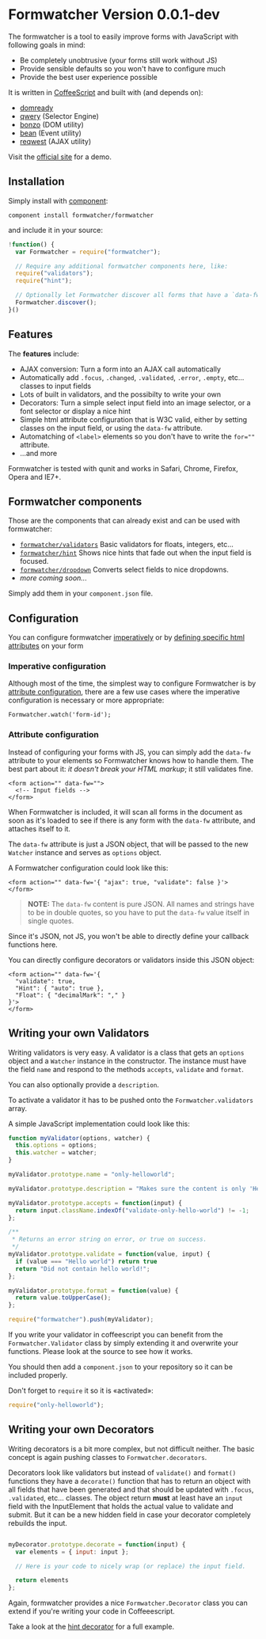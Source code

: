 # Formwatcher Version 0.0.1-dev

The formwatcher is a tool to easily improve forms with JavaScript with following goals in mind:

- Be completely unobtrusive (your forms still work without JS)
- Provide sensible defaults so you won't have to configure much
- Provide the best user experience possible

It is written in [CoffeeScript][] and built with (and depends on):

  - [domready][]
  - [qwery][] (Selector Engine)
  - [bonzo][] (DOM utility)
  - [bean][] (Event utility)
  - [reqwest][] (AJAX utility)

[domready]: https://github.com/ded/domready
[qwery]: https://github.com/ded/qwery
[bonzo]: https://github.com/ded/bonzo
[bean]: https://github.com/fat/bean
[reqwest]: https://github.com/ded/reqwest

[coffeescript]: http://coffeescript.org/


Visit the [official site](http://www.formwatcher.org/) for a demo.


## Installation

Simply install with [component](https://github.com/component/component):

    component install formwatcher/formwatcher

and include it in your source:

```javascript
!function() {
  var Formwatcher = require("formwatcher");

  // Require any additional formwatcher components here, like:
  require("validators");
  require("hint");

  // Optionally let Formwatcher discover all forms that have a `data-fw` field:
  Formwatcher.discover();
}()
```

## Features

The **features** include:

- AJAX conversion: Turn a form into an AJAX call automatically
- Automatically add `.focus`, `.changed`, `.validated`, `.error`, `.empty`, etc... classes to input fields
- Lots of built in validators, and the possibilty to write your own
- Decorators: Turn a simple select input field into an image selector, or a font selector or display a nice hint
- Simple html attribute configuration that is W3C valid, either by setting classes on the input field, or using the `data-fw` attribute.
- Automatching of `<label>` elements so you don't have to write the `for=""` attribute.
- ...and more

Formwatcher is tested with qunit and works in Safari, Chrome, Firefox, Opera and IE7+.


## Formwatcher components

Those are the components that can already exist and can be used with formwatcher:

- [`formwatcher/validators`](https://github.com/formwatcher/validators) Basic validators for floats, integers, etc...
- [`formwatcher/hint`](https://github.com/formwatcher/hint) Shows nice hints that fade out when the input field is focused.
- [`formwatcher/dropdown`](https://github.com/formwatcher/dropdown) Converts select fields to nice dropdowns.
- *more coming soon...*

Simply add them in your `component.json` file.



## Configuration

You can configure formwatcher [imperatively](#imperative-configuration) or by
[defining specific html attributes](#attribute-configuration) on your form


### Imperative configuration

Although most of the time, the simplest way to configure Formwatcher is by
[attribute configuration](#attribute-configuration), there are a few use cases
where the imperative configuration is necessary or more appropriate:

    Formwatcher.watch('form-id');


### Attribute configuration

Instead of configuring your forms with JS, you can simply add the `data-fw`
attribute to your elements so Formwatcher knows how to handle them. The best
part about it: _it doesn't break your HTML markup_; it still validates fine.


    <form action="" data-fw="">
      <!-- Input fields -->
    </form>

When Formwatcher is included, it will scan all forms in the document as soon as
it's loaded to see if there is any form with the `data-fw` attribute, and attaches
itself to it.

The `data-fw` attribute is just a JSON object, that will be passed to the new
`Watcher` instance and serves as `options` object.

A Formwatcher configuration could look like this:

    <form action="" data-fw='{ "ajax": true, "validate": false }'>
    </form>

> __NOTE:__ The `data-fw` content is pure JSON. All names and strings have to be
> in double quotes, so you have to put the `data-fw` value itself in single quotes.

Since it's JSON, not JS, you won't be able to directly define your callback
functions here.

You can directly configure decorators or validators inside this JSON object:

    <form action="" data-fw='{
      "validate": true,
      "Hint": { "auto": true },
      "Float": { "decimalMark": "," }
    }'>
    </form>


## Writing your own Validators

Writing validators is very easy. A validator is a class that gets an `options`
object and a `Watcher` instance in the constructor. The instance must have the
field `name` and respond to the methods `accepts`, `validate`  and `format`.

You can also optionally provide a `description`.

To activate a validator it has to be pushed onto the `Formwatcher.validators`
array.

A simple JavaScript implementation could look like this:

```javascript
function myValidator(options, watcher) {
  this.options = options;
  this.watcher = watcher;
}

myValidator.prototype.name = "only-helloworld";

myValidator.prototype.description = "Makes sure the content is only 'Hello world'.";

myValidator.prototype.accepts = function(input) {
  return input.className.indexOf("validate-only-hello-world") != -1;
};

/**
 * Returns an error string on error, or true on success.
 */
myValidator.prototype.validate = function(value, input) {
  if (value === "Hello world") return true
  return "Did not contain hello world!";
};

myValidator.prototype.format = function(value) {
  return value.toUpperCase();
};

require("formwatcher").push(myValidator);

```

If you write your validator in coffeescript you can benefit from the
`Formwatcher.Validator` class by simply extending it and overwrite your
functions. Please look at the source to see how it works.


You should then add a `component.json` to your repository so it can be included properly.

Don't forget to `require` it so it is «activated»:

```javascript
require("only-helloworld");
```

## Writing your own Decorators


Writing decorators is a bit more complex, but not difficult neither.
The basic concept is again pushing classes to `Formwatcher.decorators`.

Decorators look like validators but instead of `validate()` and `format()`
functions they have a `decorate()` function that has to return an object with
all fields that have been generated and that should be updated with `.focus`,
`.validated`, etc... classes.
The object return **must** at least have an `input` field with the InputElement
that holds the actual value to validate and submit. But it can be a new hidden
field in case your decorator completely rebuilds the input.


```javascript

myDecorator.prototype.decorate = function(input) {
  var elements = { input: input };

  // Here is your code to nicely wrap (or replace) the input field.

  return elements
};
```

Again, formwatcher provides a nice `Formwatcher.Decorator` class you can extend
if you're writing your code in Coffeeescript.

Take a look at the [hint decorator](https://github.com/formwatcher/hint) for a full example.


